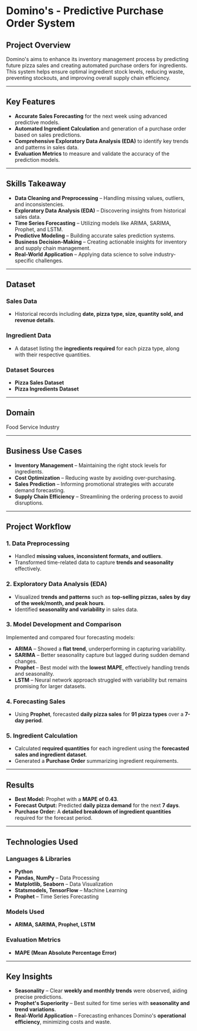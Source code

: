 # **Domino's - Predictive Purchase Order System**  

## **Project Overview**  
Domino's aims to enhance its inventory management process by predicting future pizza sales and creating automated purchase orders for ingredients. This system helps ensure optimal ingredient stock levels, reducing waste, preventing stockouts, and improving overall supply chain efficiency.  

---

## **Key Features**  
- **Accurate Sales Forecasting** for the next week using advanced predictive models.  
- **Automated Ingredient Calculation** and generation of a purchase order based on sales predictions.  
- **Comprehensive Exploratory Data Analysis (EDA)** to identify key trends and patterns in sales data.  
- **Evaluation Metrics** to measure and validate the accuracy of the prediction models.  

---

## **Skills Takeaway**  
- **Data Cleaning and Preprocessing** – Handling missing values, outliers, and inconsistencies.  
- **Exploratory Data Analysis (EDA)** – Discovering insights from historical sales data.  
- **Time Series Forecasting** – Utilizing models like ARIMA, SARIMA, Prophet, and LSTM.  
- **Predictive Modeling** – Building accurate sales prediction systems.  
- **Business Decision-Making** – Creating actionable insights for inventory and supply chain management.  
- **Real-World Application** – Applying data science to solve industry-specific challenges.  

---

## **Dataset**  

### **Sales Data**  
- Historical records including **date, pizza type, size, quantity sold, and revenue details**.  

### **Ingredient Data**  
- A dataset listing the **ingredients required** for each pizza type, along with their respective quantities.  

### **Dataset Sources**  
- **Pizza Sales Dataset**  
- **Pizza Ingredients Dataset**  

---

## **Domain**  
Food Service Industry  

---

## **Business Use Cases**  
- **Inventory Management** – Maintaining the right stock levels for ingredients.  
- **Cost Optimization** – Reducing waste by avoiding over-purchasing.  
- **Sales Prediction** – Informing promotional strategies with accurate demand forecasting.  
- **Supply Chain Efficiency** – Streamlining the ordering process to avoid disruptions.  

---

## **Project Workflow**  

### **1. Data Preprocessing**  
- Handled **missing values, inconsistent formats, and outliers**.  
- Transformed time-related data to capture **trends and seasonality** effectively.  

### **2. Exploratory Data Analysis (EDA)**  
- Visualized **trends and patterns** such as **top-selling pizzas, sales by day of the week/month, and peak hours**.  
- Identified **seasonality and variability** in sales data.  

### **3. Model Development and Comparison**  
Implemented and compared four forecasting models:  

- **ARIMA** – Showed a **flat trend**, underperforming in capturing variability.  
- **SARIMA** – Better seasonality capture but lagged during sudden demand changes.  
- **Prophet** – Best model with the **lowest MAPE**, effectively handling trends and seasonality.  
- **LSTM** – Neural network approach struggled with variability but remains promising for larger datasets.  

### **4. Forecasting Sales**  
- Using **Prophet**, forecasted **daily pizza sales** for **91 pizza types** over a **7-day period**.  

### **5. Ingredient Calculation**  
- Calculated **required quantities** for each ingredient using the **forecasted sales and ingredient dataset**.  
- Generated a **Purchase Order** summarizing ingredient requirements.  

---

## **Results**  
- **Best Model:** Prophet with a **MAPE of 0.43**.  
- **Forecast Output:** Predicted **daily pizza demand** for the next **7 days**.  
- **Purchase Order:** A **detailed breakdown of ingredient quantities** required for the forecast period.  

---

## **Technologies Used**  

### **Languages & Libraries**  
- **Python**  
- **Pandas, NumPy** – Data Processing  
- **Matplotlib, Seaborn** – Data Visualization  
- **Statsmodels, TensorFlow** – Machine Learning  
- **Prophet** – Time Series Forecasting  

### **Models Used**  
- **ARIMA, SARIMA, Prophet, LSTM**  

### **Evaluation Metrics**  
- **MAPE (Mean Absolute Percentage Error)**  

---

## **Key Insights**  
- **Seasonality** – Clear **weekly and monthly trends** were observed, aiding precise predictions.  
- **Prophet's Superiority** – Best suited for time series with **seasonality and trend variations**.  
- **Real-World Application** – Forecasting enhances Domino's **operational efficiency**, minimizing costs and waste.  
